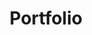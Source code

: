 ---
title: "Portfolio"
layout: collection
permalink: /portfolio/
collection: portfolio
entries_layout: grid
classes: wide
author_profile: true
comments: true
---